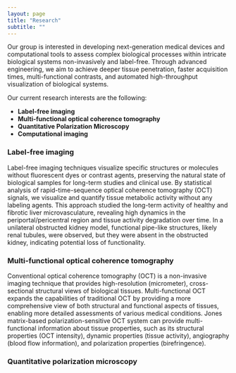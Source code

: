 ```yaml
---
layout: page
title: "Research"
subtitle: ""
---
```


Our group is interested in developing next-generation medical devices and computational tools to assess complex biological processes within intricate biological systems non-invasively and label-free. Through advanced engineering, we aim to achieve deeper tissue penetration, faster acquisition times, multi-functional contrasts, and automated high-throughput visualization of biological systems.

Our current research interests are the following: 
- **Label-free imaging**
- **Multi-functional optical coherence tomography**
- **Quantitative Polarization Microscopy**
- **Computational imaging** 

### Label-free imaging
Label-free imaging techniques visualize specific structures or molecules without fluorescent dyes or contrast agents, preserving the natural state of biological samples for long-term studies and clinical use. By statistical analysis of rapid-time-sequence optical coherence tomography (OCT) signals, we visualize and quantify tissue metabolic activity without any labeling agents. This approach studied the long-term activity of healthy and fibrotic liver microvasculature, revealing high dynamics in the periportal/pericentral region and tissue activity degradation over time. In a unilateral obstructed kidney model, functional pipe-like structures, likely renal tubules, were observed, but they were absent in the obstructed kidney, indicating potential loss of functionality.

### Multi-functional optical coherence tomography
Conventional optical coherence tomography (OCT) is a non-invasive imaging technique that provides high-resolution (micrometer), cross-sectional structural views of biological tissues. Multi-functional OCT expands the capabilities of traditional OCT by providing a more comprehensive view of both structural and functional aspects of tissues, enabling more detailed assessments of various medical conditions. Jones matrix-based polarization-sensitive OCT system can provide multi-functional information about tissue properties, such as its structural properties (OCT intensity), dynamic properties (tissue activity), angiography (blood flow information), and polarization properties (birefringence).

### Quantitative polarization microscopy
